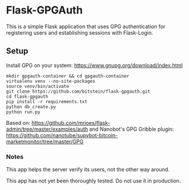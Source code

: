 Flask-GPGAuth
================

This is a simple Flask application that uses GPG authentication for registering users and establishing sessions with Flask-Login.

## Setup

Install GPG on your system: https://www.gnupg.org/download/index.html

~~~
mkdir gpgauth-container && cd gpgauth-container
virtualenv venv --no-site-packages
source venv/bin/activate
git clone https://github.com/bitstein/flask-gpgauth.git
cd flask-gpgauth
pip install -r requirements.txt
python db_create.py
python run.py
~~~

Based on: https://github.com/mrjoes/flask-admin/tree/master/examples/auth and Nanobot's GPG Gribble plugin: https://github.com/nanotube/supybot-bitcoin-marketmonitor/tree/master/GPG

### Notes

This app helps the server verify its users, not the other way around.

This app has not yet been thoroughly tested. Do not use it in production.